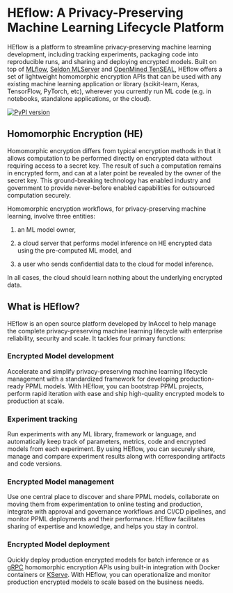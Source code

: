 # HEflow: A Privacy-Preserving Machine Learning Lifecycle Platform

HEflow is a platform to streamline privacy-preserving machine learning
development, including tracking experiments, packaging code into reproducible
runs, and sharing and deploying encrypted models. Built on top of
[MLflow](https://github.com/mlflow/mlflow),
[Seldon MLServer](https://github.com/SeldonIO/MLServer) and
[OpenMined TenSEAL](https://github.com/OpenMined/TenSEAL), HEflow offers a set
of lightweight homomorphic encryption APIs that can be used with any existing
machine learning application or library (scikit-learn, Keras, TensorFlow,
PyTorch, etc), wherever you currently run ML code (e.g. in notebooks, standalone
applications, or the cloud).

[![PyPI version](https://badge.fury.io/py/heflow.svg)](https://badge.fury.io/py/heflow)

## Homomorphic Encryption (HE)

Homomorphic encryption differs from typical encryption methods in that it allows
computation to be performed directly on encrypted data without requiring access
to a secret key. The result of such a computation remains in encrypted form, and
can at a later point be revealed by the owner of the secret key. This
ground-breaking technology has enabled industry and government to provide
never-before enabled capabilities for outsourced computation securely.

Homomorphic encryption workflows, for privacy-preserving machine learning,
involve three entities:

1. an ML model owner,

2. a cloud server that performs model inference on HE encrypted data using the
pre-computed ML model, and

3. a user who sends confidential data to the cloud for model inference.

In all cases, the cloud should learn nothing about the underlying encrypted
data.

## What is HEflow?

HEflow is an open source platform developed by InAccel to help manage the
complete privacy-preserving machine learning lifecycle with enterprise
reliability, security and scale. It tackles four primary functions:

### Encrypted Model development

Accelerate and simplify privacy-preserving machine learning lifecycle management
with a standardized framework for developing production-ready PPML models. With
HEflow, you can bootstrap PPML projects, perform rapid iteration with ease and
ship high-quality encrypted models to production at scale.

### Experiment tracking

Run experiments with any ML library, framework or language, and automatically
keep track of parameters, metrics, code and encrypted models from each
experiment. By using HEflow, you can securely share, manage and compare
experiment results along with corresponding artifacts and code versions.

### Encrypted Model management

Use one central place to discover and share PPML models, collaborate on moving
them from experimentation to online testing and production, integrate with
approval and governance workflows and CI/CD pipelines, and monitor PPML
deployments and their performance. HEflow facilitates sharing of expertise and
knowledge, and helps you stay in control.

### Encrypted Model deployment

Quickly deploy production encrypted models for batch inference or as
[gRPC](https://github.com/grpc/grpc) homomorphic encryption APIs using built-in
integration with Docker containers or
[KServe](https://github.com/kserve/kserve). With HEflow, you can operationalize
and monitor production encrypted models to scale based on the business needs.
